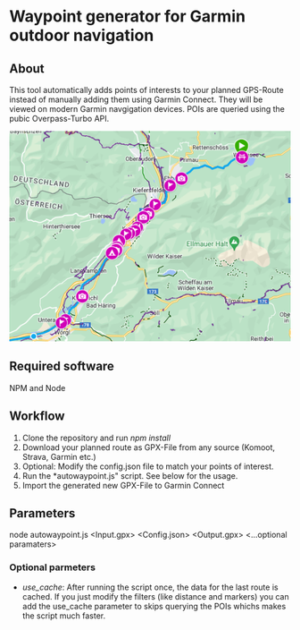 # Waypoint generator for Garmin outdoor navigation

## About
This tool automatically adds points of interests to your planned GPS-Route instead of manually adding them using Garmin Connect. They will be viewed on modern Garmin navgigation devices. POIs are queried using the pubic Overpass-Turbo API.

![example.png](example.png)

## Required software
NPM and Node

## Workflow
1. Clone the repository and run *npm install*
2. Download your planned route as GPX-File from any source (Komoot, Strava, Garmin etc.)
3. Optional: Modify the config.json file to match your points of interest.
4. Run the *autowaypoint.js" script. See below for the usage.
5. Import the generated new GPX-File to Garmin Connect

## Parameters

node autowaypoint.js <Input.gpx> <Config.json> <Output.gpx> <...optional paramaters>

### Optional parmeters

- *use_cache*: After running the script once, the data for the last route is cached. If you just modify the filters (like distance and markers) you can add the use_cache parameter to skips querying the POIs whichs makes the script much faster.
